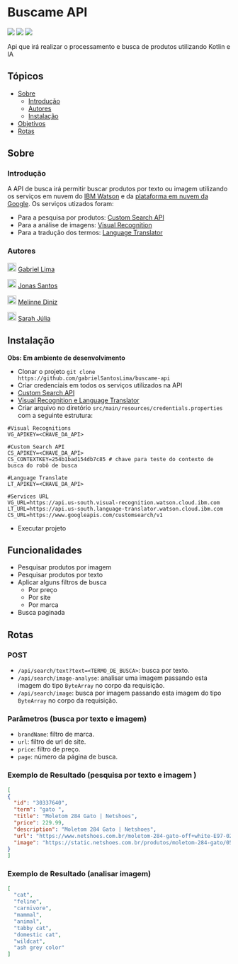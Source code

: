 # Buscame API
<p>
<img src="https://img.shields.io/github/stars/gabrielSantosLima/buscame-api">
<img src="https://img.shields.io/github/forks/gabrielSantosLima/buscame-api">
<img src="https://img.shields.io/github/issues/gabrielSantosLima/buscame-api">
</p>
<p>
  Api que irá realizar o processamento e busca de produtos utilizando Kotlin e IA
</p>

## Tópicos
- <a href="#sobre">Sobre</a>
  - <a href="#introdução">Introdução</a>
  - <a href="#autores">Autores</a>
  - <a href="#instalação">Instalação</a>
- <a href="#funcionalidades">Objetivos</a>
- <a href="#rotas">Rotas</a>

## Sobre
### Introdução
A API de busca irá permitir buscar produtos por texto ou imagem utilizando os serviços em nuvem do [IBM Watson](https://cloud.ibm.com/) e da [plataforma em nuvem da Google](https://console.cloud.google.com/?hl=pt-BR). Os serviços utizados foram:
- Para a pesquisa por produtos: [Custom Search API](https://developers.google.com/custom-search/v1/overview)
- Para a análise de imagens: [Visual Recognition](https://www.ibm.com/br-pt/cloud/watson-visual-recognition)
- Para a tradução dos termos: [Language Translator](https://www.ibm.com/watson/services/language-translator/)

### Autores
<p>
  <img src="https://github.com/gabrielSantosLima.png" width=20 alt="Gabriel Lima">
  <a href="https://github.com/gabrielSantosLima">Gabriel Lima</a>
</p>
<p>
  <img src="https://github.com/jonasjss.png" width=20 alt="Jonas Santos">
  <a href="https://github.com/jonasjss">Jonas Santos</a>
</p>
<p>
  <img src="https://github.com/melinnediniz.png" width=20 alt="Melinne Diniz">
  <a href="https://github.com/melinnediniz">Melinne Diniz</a>
</p>
<p>
  <img src="https://github.com/sarahj315.png" width=20 alt="Sarah Júlia">
  <a href="https://github.com/sarahj315">Sarah Júlia</a>
</p>

## Instalação

**Obs: Em ambiente de desenvolvimento**

- Clonar o projeto `git clone https://github.com/gabrielSantosLima/buscame-api`
- Criar credenciais em todos os serviços utilizados na API
 - [Custom Search API](https://cloud.google.com/docs/authentication/api-keys?hl=pt-BR&visit_id=637441536431321652-2520210197&rd=1)
 - [Visual Recognition e Language Translator](https://cloud.ibm.com/docs/watson?topic=watson-iam)
- Criar arquivo no diretório `src/main/resources/credentials.properties` com a seguinte estrutura:
```
#Visual Recognitions
VG_APIKEY=<CHAVE_DA_API>

#Custom Search API
CS_APIKEY=<CHAVE_DA_API>
CS_CONTEXTKEY=254b1bad154db7c85 # chave para teste do contexto de busca do robô de busca

#Language Translate
LT_APIKEY=<CHAVE_DA_API>

#Services URL
VG_URL=https://api.us-south.visual-recognition.watson.cloud.ibm.com
LT_URL=https://api.us-south.language-translator.watson.cloud.ibm.com
CS_URL=https://www.googleapis.com/customsearch/v1
```
- Executar projeto

## Funcionalidades
- Pesquisar produtos por imagem
- Pesquisar produtos por texto
- Aplicar alguns filtros de busca
  - Por preço
  - Por site
  - Por marca
- Busca paginada

## Rotas
### POST
- `/api/search/text?text=<TERMO_DE_BUSCA>`: busca por texto.
- `/api/search/image-analyse`: analisar uma imagem passando esta imagem do tipo `ByteArray` no corpo da requisição.
- `/api/search/image`: busca por imagem passando esta imagem do tipo `ByteArray` no corpo da requisição.

### Parâmetros (busca por texto e imagem)
- `brandName`: filtro de marca.
- `url`: filtro de url de site.
- `price`: filtro de preço.
- `page`: número da página de busca.

### Exemplo de Resultado (pesquisa por texto e imagem )
```json
[
{
  "id": "30337640",
  "term": "gato ",
  "title": "Moletom 284 Gato | Netshoes",
  "price": 229.99,
  "description": "Moletom 284 Gato | Netshoes",
  "url": "https://www.netshoes.com.br/moletom-284-gato-off+white-E97-0265-205",
  "image": "https://static.netshoes.com.br/produtos/moletom-284-gato/05/E97-0265-205/E97-0265-205_zoom1.jpg?ims=544x"
}
]
```

### Exemplo de Resultado (analisar imagem)
```json
[
  "cat",
  "feline",
  "carnivore",
  "mammal",
  "animal",
  "tabby cat",
  "domestic cat",
  "wildcat",
  "ash grey color"
]
```
